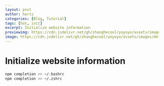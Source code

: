 ```yaml
---
layout: post
author: hertz
categories: [Blog, Tutorial]
tags: [hot, init]
excerpt: Initialize website information
previewimg: https://cdn.jsdelivr.net/gh/zhanghecool/yoyoyo/assets/images/default.jpg
image: https://cdn.jsdelivr.net/gh/zhanghecool/yoyoyo/assets/images/default.jpg
---
```

# Initialize website information

```bash
npm completion >> ~/.bashrc
npm completion >> ~/.zshrc
```